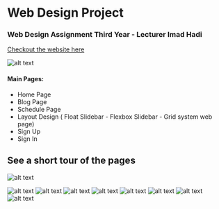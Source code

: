 # Web Design Project
### Web Design Assignment Third Year - Lecturer Imad Hadi
[Checkout the website here](https://yaseenabdullah.github.io/webassignment/)
 <a href="https://yaseenabdullah.github.io/webassignment/"></a>

![alt text](https://github.com/YaseenAbdullah/rawandmusic/blob/master/webassignment-screenshots/1-min.jpg)

#### Main Pages:
- Home Page
- Blog Page
- Schedule Page
- Layout Design ( Float Slidebar - Flexbox Slidebar - Grid system web page)
- Sign Up
- Sign In

## See a short tour of the pages
![alt text](https://github.com/YaseenAbdullah/rawandmusic/blob/master/webassignment-screenshots/1-min.jpg)

![alt text](https://github.com/YaseenAbdullah/rawandmusic/blob/master/webassignment-screenshots/2-min.jpg)
![alt text](https://github.com/YaseenAbdullah/rawandmusic/blob/master/webassignment-screenshots/blog-min.jpg)
![alt text](https://github.com/YaseenAbdullah/rawandmusic/blob/master/webassignment-screenshots/layout1-min.jpg)
![alt text](https://github.com/YaseenAbdullah/rawandmusic/blob/master/webassignment-screenshots/layout3-min.jpg)
![alt text](https://github.com/YaseenAbdullah/rawandmusic/blob/master/webassignment-screenshots/schedule-min.jpg)
![alt text](https://github.com/YaseenAbdullah/rawandmusic/blob/master/webassignment-screenshots/schedule-min.jpg)
![alt text](https://github.com/YaseenAbdullah/rawandmusic/blob/master/webassignment-screenshots/signin-min.jpg)
![alt text](https://github.com/YaseenAbdullah/rawandmusic/blob/master/webassignment-screenshots/signup-min.jpg)


